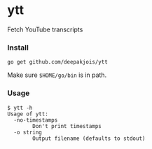 # ytt
Fetch YouTube transcripts

### Install

```
go get github.com/deepakjois/ytt
```

Make sure `$HOME/go/bin` is in path.

### Usage

```
$ ytt -h
Usage of ytt:
  -no-timestamps
        Don't print timestamps
  -o string
        Output filename (defaults to stdout)
```
